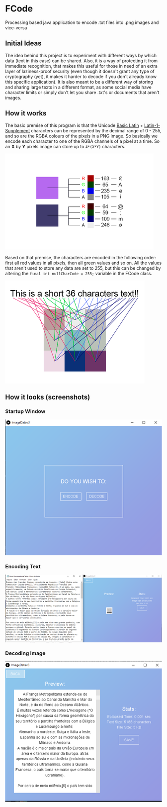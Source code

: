 # FCode
Processing based java application to encode .txt files into .png images and vice-versa

## Initial Ideas
The idea behind this project is to experiment with different ways by which data (text in this case) can be shared. Also, it is a way of protecting it from immediate recognition, that makes this useful for those in need of an extra layer of laziness-proof security (even though it doesn't grant any type of cryptography (yet), it makes it harder to decode if you don't already know this specific application). It is also meant to be a different way of storing and sharing large texts in a different format, as some social media have character limits or simply don't let you share .txt's or documents that aren't images.

## How it works
The basic premise of this program is that the Unicode [Basic Latin](https://www.ssec.wisc.edu/~tomw/java/unicode.html#x0000) + [Latin-1-Supplement](https://www.ssec.wisc.edu/~tomw/java/unicode.html#x0080) characters can be represented by the decimal range of 0 - 255, and so are the RGBA colours of the pixels in a PNG image. So basically we encode each character to one of the RGBA channels of a pixel at a time. So an **X** by **Y** pixels image can store up to ```4*(X*Y)``` characters.

![The image shows how eight characters are encoded in the RGBA colors of two pixels](https://github.com/gntlechaos/FCode/blob/master/ProjectImages/scheme.png?raw=true)

Based on that premise, the characters are encoded in the following order: first all red values in all pixels, then all green values and so on. All the values that aren't used to store any data are set to 255, but this can be changed by altering the ```final int nullCharCode = 255;``` variable in the FCode class.

![The image shows how a 36 characters text can be stored in a 3 by 3 pixels image ](https://github.com/gntlechaos/FCode/blob/master/ProjectImages/scheme2.png?raw=true)

## How it looks (screenshots)

### Startup Window
![Startup Window](https://github.com/gntlechaos/FCode/blob/master/ProjectImages/Screenshot%202.png?raw=true)

### Encoding Text
![Encode Text](https://github.com/gntlechaos/FCode/blob/master/ProjectImages/Screenshot%203.png?raw=true)

### Decoding Image
![Decode Image](https://github.com/gntlechaos/FCode/blob/master/ProjectImages/Screenshot%201.png?raw=true)
